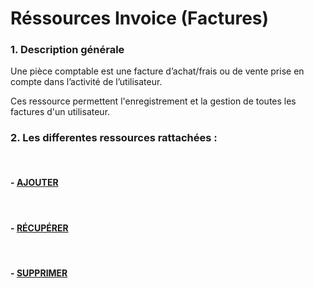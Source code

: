 # Réssources Invoice (Factures)

### 1. Description générale

Une pièce comptable est une facture d’achat/frais ou de vente prise en compte dans l’activité de l’utilisateur.

Ces ressource permettent l'enregistrement et la gestion de toutes les factures d'un utilisateur.

### 2. Les differentes ressources rattachées :

<br>


#### - [AJOUTER](/guide/services/expectation/create)

<br>

#### - [RÉCUPÉRER](/guide/services/expectation/get)

<br>

#### - [SUPPRIMER](/guide/services/expectation/delete)

<br>
